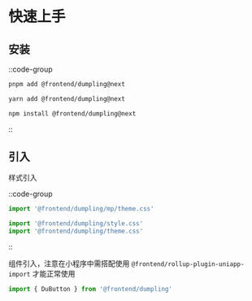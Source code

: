 # 快速上手

## 安装

::code-group
```bash [pnpm]
pnpm add @frontend/dumpling@next
```

```bash [yarn]
yarn add @frontend/dumpling@next
```

```bash [npm]
npm install @frontend/dumpling@next
```
::

## 引入

样式引入

::code-group
```ts [小程序]
import '@frontend/dumpling/mp/theme.css'
```

```ts [Web]
import '@frontend/dumpling/style.css'
import '@frontend/dumpling/theme.css'
```
::

组件引入，注意在小程序中需搭配使用 `@frontend/rollup-plugin-uniapp-import` 才能正常使用

```ts
import { DuButton } from '@frontend/dumpling'
```
